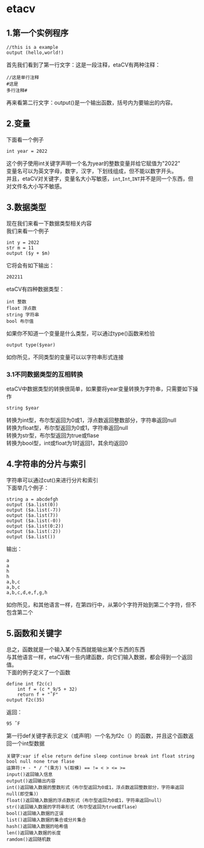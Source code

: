 # etacv

## 1.第一个实例程序  

```example
//this is a example  
output (hello,world!)  
```

首先我们看到了第一行文字：这是一段注释，etaCV有两种注释：  

```comment
//这是单行注释  
#这是  
多行注释#  
```  

再来看第二行文字：output()是一个输出函数，括号内为要输出的内容。  

## 2.变量  

下面看一个例子  

```example
int year = 2022  
```

这个例子使用int关键字声明一个名为year的整数变量并给它赋值为"2022"  
变量名可以为英文字母，数字，汉字，下划线组成，但不能以数字开头。  
并且，etaCV对关键字，变量名大小写敏感，`int`,`Int`,`INT`并不是同一个东西，但对文件名大小写不敏感。  

## 3.数据类型  

现在我们来看一下数据类型相关内容  
我们来看一个例子  

```example  
int y = 2022  
str m = 11  
output ($y + $m)  
```  

它将会有如下输出：

```output
202211 
```

etaCV有四种数据类型：  

```type
int 整数  
float 浮点数  
string 字符串  
bool 布尔值  
```

如果你不知道一个变量是什么类型，可以通过type()函数来检验  

```type
output type($year)  
```

如你所见，不同类型的变量可以以字符串形式连接  

### 3.1不同数据类型的互相转换  

etaCV中数据类型的转换很简单，如果要将year变量转换为字符串，只需要如下操作  

```str
string $year  
```

转换为int型，布尔型返回为0或1，浮点数返回整数部分，字符串返回null  
转换为float型，布尔型返回为0或1，字符串返回null  
转换为str型，布尔型返回为true或flase  
转换为bool型，int或float为1时返回1，其余均返回0  

## 4.字符串的分片与索引  

字符串可以通过cut()来进行分片和索引  
下面举几个例子：  

```example
string a = abcdefgh  
output ($a.list(0))  
output ($a.list(-7))  
output ($a.list(7))  
output ($a.list(-0))  
output ($a.list(0:2))  
output ($a.list(:2))  
output ($a.list())  
```

输出：

```output
a  
a  
h  
h  
a,b,c  
a,b,c  
a,b,c,d,e,f,g,h  
```

如你所见，和其他语言一样，在第四行中，从第0个字符开始到第二个字符，但不包含第二个  

## 5.函数和关键字  

总之，函数就是一个输入某个东西就能输出某个东西的东西  
与其他语言一样，etaCV有一些内建函数，向它们输入数据，都会得到一个返回值。  
下面的例子定义了一个函数  

```example
define int f2c(c)   
    int f = (c * 9/5 + 32)  
    return f + "˚F"  
output f2c(35)
```
  
返回：

```re
95 ˚F
```

第一行def关键字表示定义（或声明）一个名为f2c（）的函数，并且这个函数返回一个int型数据

```others
关键字:var if else return define sleep continue break int float string bool null none true flase
运算符:+ - * / ^(乘方) %(取模) == != < > <= >=
input()返回输入信息
output()返回输出内容  
int()返回输入数据的整数形式（布尔型返回为0或1，浮点数返回整数部分，字符串返回null(即空集)）
float()返回输入数据的浮点数形式（布尔型返回为0或1，字符串返回null）
str()返回输入数据的字符串形式（布尔型返回为true或flase）
bool()返回输入数据的正误
list()返回输入数据的集合或分片集合
hash()返回输入数据的哈希值
len()返回输入数据的长度
ramdom()返回随机数
```
